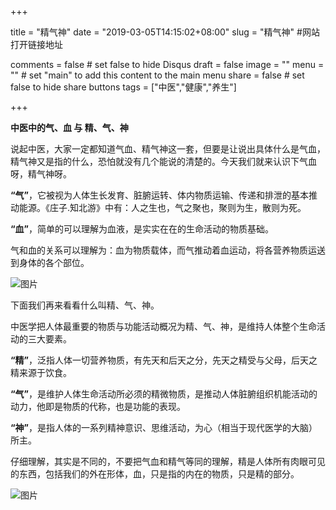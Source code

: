 +++

title = "精气神"
date = "2019-03-05T14:15:02+08:00"
slug = "精气神" 	#网站打开链接地址 

comments = false       # set false to hide Disqus
draft = false
image = ""
menu = ""		# set "main" to add this content to the main menu
share = false	# set false to hide share buttons
tags = ["中医","健康","养生"]

+++

**中医中的气、血 与 精、气、神**

说起中医，大家一定都知道气血、精气神这一套，但要是让说出具体什么是气血，精气神又是指的什么，恐怕就没有几个能说的清楚的。今天我们就来认识下气血呀，精气神呀。

**“气”**，它被视为人体生长发育、脏腑运转、体内物质运输、传递和排泄的基本推动能源。《庄子.知北游》中有：人之生也，气之聚也，聚则为生，散则为死。

**“血”**，简单的可以理解为血液，是实实在在的生命活动的物质基础。

气和血的关系可以理解为：血为物质载体，而气推动着血运动，将各营养物质运送到身体的各个部位。

![图片](/media/2019.03.05-01.jpg) 

下面我们再来看看什么叫精、气、神。

中医学把人体最重要的物质与功能活动概况为精、气、神，是维持人体整个生命活动的三大要素。

**“精”**，泛指人体一切营养物质，有先天和后天之分，先天之精受与父母，后天之精来源于饮食。

**“气”**，是维护人体生命活动所必须的精微物质，是推动人体脏腑组织机能活动的动力，他即是物质的代称，也是功能的表现。

**“神”**，是指人体的一系列精神意识、思维活动，为心（相当于现代医学的大脑）所主。

仔细理解，其实是不同的，不要把气血和精气等同的理解，精是人体所有肉眼可见的东西，包括我们的外在形体，血，只是指的内在的物质，只是精的部分。

![图片](/media/2019.03.05-02.jpg) 
